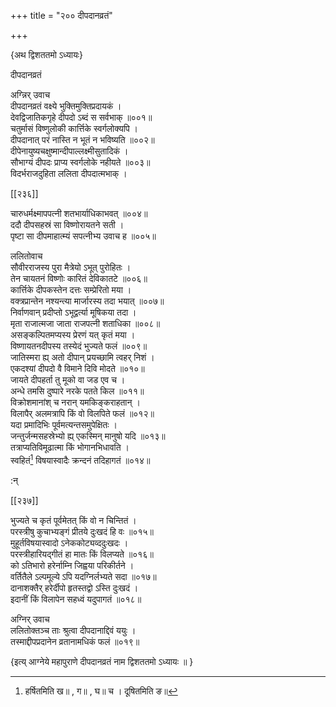+++
title = "२०० दीपदानव्रतं"

+++

\{अथ द्विशततमो ऽध्यायः\}

दीपदानव्रतं  
    
अग्न्निर् उवाच  
दीपदानव्रतं वक्ष्ये भुक्तिमुक्तिप्रदायकं ।  
देवद्विजातिकगृहे दीपदो ऽब्दं स सर्वभाक् ॥००१॥  
चतुर्मासं विष्णुलोकी कार्त्तिके स्वर्गलोक्यपि ।  
दीपदानात् परं नास्ति न भूतं न भविष्यति ॥००२॥  
दीपेनायुष्यचक्षुष्मान्दीपाल्लक्ष्मीसुतादिकं   ।  
सौभाग्यं दीपदः प्राप्य स्वर्गलोके नहीयते ॥००३॥  
विदर्भराजदुहिता ललिता दीपदात्मभाक् ।  

[[२३६]]
    
चारुधर्मक्ष्मापपत्नी शतभार्याधिकाभवत् ॥००४॥  
ददौ दीपसहस्रं सा विष्णोरायतने सती ।  
पृष्टा सा दीपमाहात्म्यं सपत्नीभ्य उवाच ह   ॥००५॥  
    
ललितोवाच  
सौवीरराजस्य पुरा मैत्रेयो ऽभूत् पुरोहितः ।  
तेन चायतनं विष्णोः कारितं देविकातटे ॥००६॥  
कार्त्तिके दीपकस्तेन दत्तः सम्प्रेरितो मया ।  
वक्त्रप्रान्तेन नश्यन्त्या मार्जारस्य तदा भयात् ॥००७॥  
निर्वाणवान् प्रदीप्तो ऽभूद्वर्त्या मूषिकया तदा   ।  
मृता राजात्मजा जाता राजपत्नी शताधिका ॥००८॥  
असङ्कल्पितमप्यस्य प्रेरणं यत् कृतं मया ।  
विष्णायतनदीपस्य तस्येदं भुज्यते फलं ॥००९॥  
जातिस्मरा ह्य् अतो दीपान् प्रयच्छामि त्वहर् निशं ।  
एकदश्यां दीपदो वै विमाने दिवि मोदते ॥०१०॥  
जायते दीपहर्ता तु मूको वा जड एव च ।  
अन्धे तमसि दुष्पारे नरके पतते किल ॥०११॥  
विक्रोशमानांश् च नरान् यमकिङ्कराहतान् ।  
विलापैर् अलमत्रापि किं वो विलपिते फलं ॥०१२॥  
यदा प्रमादिभिः पूर्वमत्यन्तसमुपेक्षितः ।  
जन्तुर्जन्मसहस्रेभ्यो ह्य् एकस्मिन् मानुषो यदि ॥०१३॥  
तत्राप्यतिविमूढात्मा किं भोगानभिधावति ।  
स्वहितं[^१] विषयास्वादैः क्रन्दनं तदिहागतं   ॥०१४॥  
    
:न्  
    
[^१]: हर्षितमिति ख॥ , ग॥ , घ॥ च । दूषितमिति ङ॥  

[[२३७]]
    
भुज्यते च कृतं पूर्वमेतत् किं वो न चिन्तितं ।  
परस्त्रीषु कुचाभ्यङ्गं प्रीतये दुःखदं हि वः   ॥०१५॥  
मुहूर्तविषयास्वादो ऽनेककोट्यव्ददुःखदः ।  
परस्त्रीहारियद्गीतं हा मातः किं विलप्यते ॥०१६॥  
को ऽतिभारो हरेर्नाम्नि जिह्वया परिकीर्तने ।  
वर्तितैले ऽल्पमूल्ये ऽपि यदग्निर्लभ्यते सदा ॥०१७॥  
दानाशक्तैर् हरेर्दीपो हृतस्तद्वो ऽस्ति दुःखदं ।  
इदानीं किं विलापेन सहध्वं यदुपागतं ॥०१८॥  
    
अग्निर् उवाच  
ललितोक्तञ्च ताः श्रुत्वा दीपदानाद्दिवं ययुः   ।  
तस्माद्दीपप्रदानेन व्रतानामधिकं फलं ॥०१९॥  
    
\{इत्य् आग्नेये महापुराणे दीपदानव्रतं नाम द्विशततमो ऽध्यायः ॥  }
    